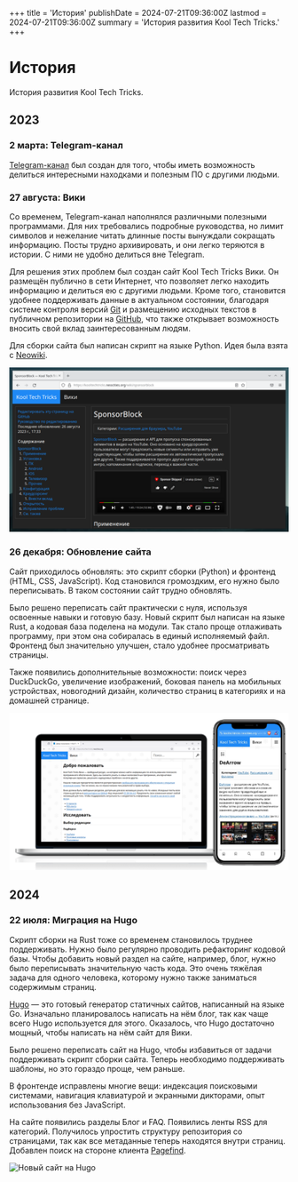 +++
title = 'История'
publishDate = 2024-07-21T09:36:00Z
lastmod = 2024-07-21T09:36:00Z
summary = 'История развития Kool Tech Tricks.'
+++

# История

История развития Kool Tech Tricks.

## 2023

### 2 марта: Telegram-канал

[Telegram-канал](https://t.me/KoolTechTricks) был создан для того, чтобы иметь
возможность делиться интересными находками и полезным ПО с другими людьми.

### 27 августа: Вики

Со временем, Telegram-канал наполнялся различными полезными программами. Для
них требовались подробные руководства, но лимит символов и нежелание читать
длинные посты вынуждали сокращать информацию. Посты трудно архивировать, и они
легко теряются в истории. С ними не удобно делиться вне Telegram.

Для решения этих проблем был создан сайт Kool Tech Tricks Вики. Он размещён
публично в сети Интернет, что позволяет легко находить информацию и делиться
ею с другими людьми. Кроме того, становится удобнее поддерживать данные в
актуальном состоянии, благодаря системе контроля версий
[Git](https://git-scm.com) и размещению исходных текстов в публичном репозитории
на [GitHub](https://github.com/KoolTechTricks/pages), что также открывает
возможность вносить свой вклад заинтересованным людям.

Для сборки сайта был написан скрипт на языке Python. Идея была взята с
[Neowiki](https://github.com/MineRobber9000/neowiki).

![Первая публичная версия сайта Kool Tech Tricks](first-website.png)

### 26 декабря: Обновление сайта

Сайт приходилось обновлять: это скрипт сборки (Python) и фронтенд (HTML, CSS,
JavaScript). Код становился громоздким, его нужно было переписывать. В таком
состоянии сайт трудно обновлять.

Было решено переписать сайт практически с нуля, используя освоенные навыки и
готовую базу. Новый скрипт был написан на языке Rust, а кодовая база поделена
на модули. Так стало проще отлаживать программу, при этом она собиралась в
единый исполняемый файл. Фронтенд был значительно улучшен, стало удобнее
просматривать страницы.

Также появились дополнительные возможности: поиск через DuckDuckGo, увеличение
изображений, боковая панель на мобильных устройствах, новогодний дизайн,
количество страниц в категориях и на домашней странице.

![Обновлённая версия сайта, собранная новым скриптом](second-website.png)

## 2024

### 22 июля: Миграция на Hugo

Скрипт сборки на Rust тоже со временем становилось труднее поддерживать.
Нужно было регулярно проводить рефакторинг кодовой базы. Чтобы добавить новый
раздел на сайте, например, блог, нужно было переписывать значительную часть
кода. Это очень тяжёлая задача для одного человека, которому нужно также
заниматься содержимым страниц.

[Hugo](https://gohugo.io) — это готовый генератор статичных сайтов, написанный
на языке Go. Изначально планировалось написать на нём блог, так как чаще всего
Hugo используется для этого. Оказалось, что Hugo достаточно мощный, чтобы
написать на нём сайт для Вики.

Было решено переписать сайт на Hugo, чтобы избавиться от задачи поддерживать
скрипт сборки сайта. Теперь необходимо поддерживать шаблоны, но это гораздо
проще, чем раньше.

В фронтенде исправлены многие вещи: индексация поисковыми системами, навигация
клавиатурой и экранными дикторами, опыт использования без JavaScript.

На сайте появились разделы Блог и FAQ. Появились ленты RSS для категорий.
Получилось упростить структуру репозитория со страницами, так как все метаданные
теперь находятся внутри страниц. Добавлен поиск на стороне клиента
[Pagefind](https://pagefind.app).

![Новый сайт на Hugo](hugo-website.png)
